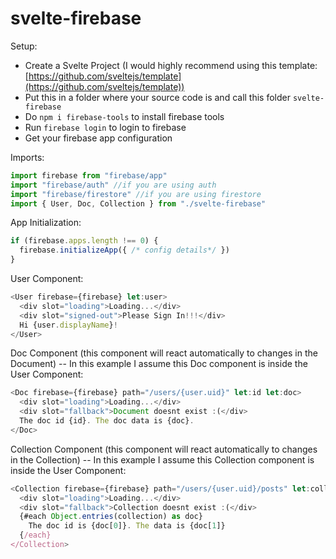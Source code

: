 # svelte-firebase
Setup:
- Create a Svelte Project (I would highly recommend using this template: [https://github.com/sveltejs/template](https://github.com/sveltejs/template))
- Put this in a folder where your source code is and call this folder ``svelte-firebase``
- Do ``npm i firebase-tools`` to install firebase tools
- Run ``firebase login`` to login to firebase
- Get your firebase app configuration

Imports:
```javascript
import firebase from "firebase/app"
import "firebase/auth" //if you are using auth
import "firebase/firestore" //if you are using firestore
import { User, Doc, Collection } from "./svelte-firebase"
```

App Initialization:
```javascript
if (firebase.apps.length !== 0) {
  firebase.initializeApp({ /* config details*/ })
}
```

User Component:
```javascript
<User firebase={firebase} let:user>
  <div slot="loading">Loading...</div>
  <div slot="signed-out">Please Sign In!!!</div>
  Hi {user.displayName}!
</User>
```


Doc Component (this component will react automatically to changes in the Document) -- In this example I assume this Doc component is inside the User Component:
```javascript
<Doc firebase={firebase} path="/users/{user.uid}" let:id let:doc>
  <div slot="loading">Loading...</div>
  <div slot="fallback">Document doesnt exist :(</div>
  The doc id {id}. The doc data is {doc}.
</Doc>
```


Collection Component (this component will react automatically to changes in the Collection) -- In this example I assume this Collection component is inside the User Component:
```javascript
<Collection firebase={firebase} path="/users/{user.uid}/posts" let:collection>
  <div slot="loading">Loading...</div>
  <div slot="fallback">Collection doesnt exist :(</div>
  {#each Object.entries(collection) as doc}
    The doc id is {doc[0]}. The data is {doc[1]}
  {/each}
</Collection>
```
